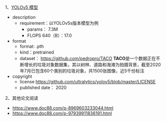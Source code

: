 1、[YOLOv5 模型](https://github.com/ultralytics)

- description
    - requirement：以YOLOv5s版本模型为例
        - params： 7.3M
        - FLOPS 640（B）：17.0
- format
    - format: .pth
    - kind：pretrained
    - dataset： https://github.com/pedropro/TACO   **TACO**是一个数据正在不断增长的垃圾对象数据集，其以树林、道路和海滩为拍摄背景，截至2020年7月已包含60个类别的垃圾对象，共1500张图像，近5千份标注
- copyright
    - license https://github.com/ultralytics/yolov5/blob/master/LICENSE
    - published date： 2020

2、其他论文阅读

- https://www.doc88.com/p-8969603233044.html
- https://www.doc88.com/p-97939911836191.html